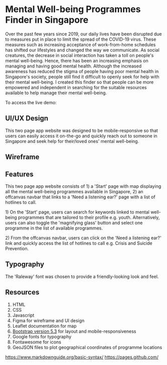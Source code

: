 # Mental Well-being Programmes Finder in Singapore
<p>Over the past few years since 2019, our daily lives have been disrupted due to measures put in place to limit the spread of the COVID-19 virus. These measures such as increasing acceptance of work-from-home schedules has shifted our lifestyles and changed the way we communicate. As social creatures, the decrease in social interaction has taken a toll on people's mental well-being. Hence, there has been an increasing emphasis on managing and having good mental health. Although the increased awareness has reduced the stigma of people having poor mental health in Singapore's society, people still find it difficult to openly seek for help with their mental well-being. I created this finder so that people can be more empowered and independent in searching for the suitable resources available to help manage their mental well-being.</p>

<p>To access the live demo: </p>

## UI/UX Design
<p>This two page app website was designed to be mobile-responsive so that users can easily access it on-the-go and quickly reach out to someone in Singapore and seek help for their/loved ones' mental well-being.</p>

## Wireframe


## Features
<p>This two page app website consists of 1) a 'Start' page with map displaying all the mental well-being programmes available in Singapore, 2) an offcanvas navbar that links to a 'Need a listening ear?' page with a list of hotlines to call.</p>

<p>1) On the 'Start' page, users can search for keywords linked to mental well-being programmes that are tailored to their profile e.g. youth. Alternatively, users can also toggle the 'magnifying glass' button and select one programme in the list of available programmes.</p>

<p>2) From the offcanvas navbar, users can click on the 'Need a listening ear?' link and quickly access the list of hotlines to call e.g. Crisis and Suicide Prevention.</p>

## Typography
<p>The 'Raleway' font was chosen to provide a friendly-looking look and feel.</p>

## Resources
<ol>
<li>HTML</li>
<li>CSS</li>
<li>Javascript</li>
<li>Figma for wireframe and UI design</li>
<li>Leaflet documentation for map</li>
<li><a href="https://getbootstrap.com/">Bootstrap version 5.3</a> for layout and mobile-responsiveness</li>
<li>Google fonts for typography</li>
<li>Fontawesome for icons</li>
<li>GeoJSON files to plot geographical coordinates of programme locations</li>
</ol>


https://www.markdownguide.org/basic-syntax/
https://pages.github.com/
